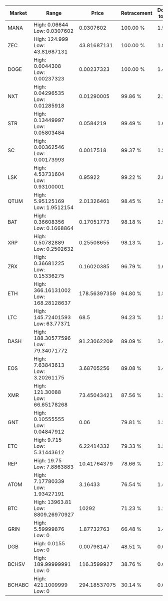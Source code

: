 | Market | Range | Price| Retracement | Doubles to 50% |
| --- | --- | --- | --- | --- |
| MANA | High: 0.06644<br />Low: 0.0307602 | 0.0307602 | 100.00 % | 1.58 |
| ZEC | High: 124.999<br />Low: 43.81687131 | 43.81687131 | 100.00 % | 1.93 |
| DOGE | High: 0.0044308<br />Low: 0.00237323 | 0.00237323 | 100.00 % | 1.43 |
| NXT | High: 0.04296535<br />Low: 0.01285918 | 0.01290005 | 99.86 % | 2.16 |
| STR | High: 0.13449997<br />Low: 0.05803484 | 0.0584219 | 99.49 % | 1.65 |
| SC | High: 0.00362546<br />Low: 0.00173993 | 0.0017518 | 99.37 % | 1.53 |
| LSK | High: 4.53731604<br />Low: 0.93100001 | 0.95922 | 99.22 % | 2.85 |
| QTUM | High: 5.95125169<br />Low: 1.9512154 | 2.01326461 | 98.45 % | 1.96 |
| BAT | High: 0.36608356<br />Low: 0.1668864 | 0.17051773 | 98.18 % | 1.56 |
| XRP | High: 0.50782889<br />Low: 0.2502632 | 0.25508655 | 98.13 % | 1.49 |
| ZRX | High: 0.36681225<br />Low: 0.15336275 | 0.16020385 | 96.79 % | 1.62 |
| ETH | High: 366.16131002<br />Low: 168.28128637 | 178.56397359 | 94.80 % | 1.50 |
| LTC | High: 145.72401593<br />Low: 63.77371 | 68.5 | 94.23 % | 1.53 |
| DASH | High: 188.30577596<br />Low: 79.34071772 | 91.23062209 | 89.09 % | 1.47 |
| EOS | High: 7.63843613<br />Low: 3.20261175 | 3.68705256 | 89.08 % | 1.47 |
| XMR | High: 121.30088<br />Low: 66.65178268 | 73.45043421 | 87.56 % | 1.28 |
| GNT | High: 0.10555555<br />Low: 0.04847912 | 0.06 | 79.81 % | 1.28 |
| ETC | High: 9.715<br />Low: 5.31443612 | 6.22414332 | 79.33 % | 1.21 |
| REP | High: 19.75<br />Low: 7.8863883 | 10.41764379 | 78.66 % | 1.33 |
| ATOM | High: 7.17780339<br />Low: 1.93427191 | 3.16433 | 76.54 % | 1.44 |
| BTC | High: 13963.81<br />Low: 8809.26970927 | 10292 | 71.23 % | 1.11 |
| GRIN | High: 5.59999876<br />Low: 0 | 1.87732763 | 66.48 % | 1.49 |
| DGB | High: 0.0155<br />Low: 0 | 0.00798147 | 48.51 % | 0.00 |
| BCHSV | High: 189.99999991<br />Low: 0 | 116.3599927 | 38.76 % | 0.00 |
| BCHABC | High: 421.1009999<br />Low: 0 | 294.18537075 | 30.14 % | 0.00 |
